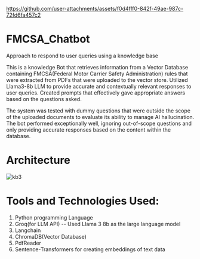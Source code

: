 


https://github.com/user-attachments/assets/f0d4fff0-842f-49ae-987c-72fd6fa457c2


# FMCSA_Chatbot
Approach to respond to user queries using a knowledge base

This is a knowledge Bot that retrieves information from a Vector Database containing FMCSA(Federal Motor Carrier Safety Administration) rules that were extracted from PDFs that were uploaded to the vector store. Utilized Llama3-8b LLM to provide accurate and contextually relevant responses to user queries. Created prompts that effectively gave appropriate answers based on the questions asked.

The system was tested with dummy questions that were outside the scope of the uploaded documents to evaluate its ability to manage AI hallucination. The bot performed exceptionally well, ignoring out-of-scope questions and only providing accurate responses based on the content within the database.

# Architecture
![kb3](https://github.com/user-attachments/assets/818ac4bf-a4a4-4c2f-a313-04d5e8d1921c)

# Tools and Technologies Used: 
1) Python programming Language
2) Groq(for LLM API) -- Used Llama 3 8b as the large language model
3) Langchain
4) ChromaDB(Vector Database)
5) PdfReader
6) Sentence-Transformers for creating embeddings of text data
